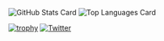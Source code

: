 

<!--
**kai-nakao/kai-nakao** is a ✨ _special_ ✨ repository because its `README.md` (this file) appears on your GitHub profile.

Here are some ideas to get you started:

- 🔭 I’m currently working on ...
- 🌱 I’m currently learning ...
- 👯 I’m looking to collaborate on ...
- 🤔 I’m looking for help with ...
- 💬 Ask me about ...
- 📫 How to reach me: ...
- 😄 Pronouns: ...
- ⚡ Fun fact: ...
-->

![GitHub Stats Card](https://github-readme-stats.vercel.app/api?username=kai-nakao)
![Top Languages Card](https://github-readme-stats.vercel.app/api/top-langs/?username=kai-nakao)

[![trophy](https://github-profile-trophy.vercel.app/?username=kai-nakao)](https://github.com/kai-nakao "trophy")
[![Twitter](https://img.shields.io/twitter/follow/kai_nakao?style=social)](https://twitter.com/kai_nakao "Twitter")
